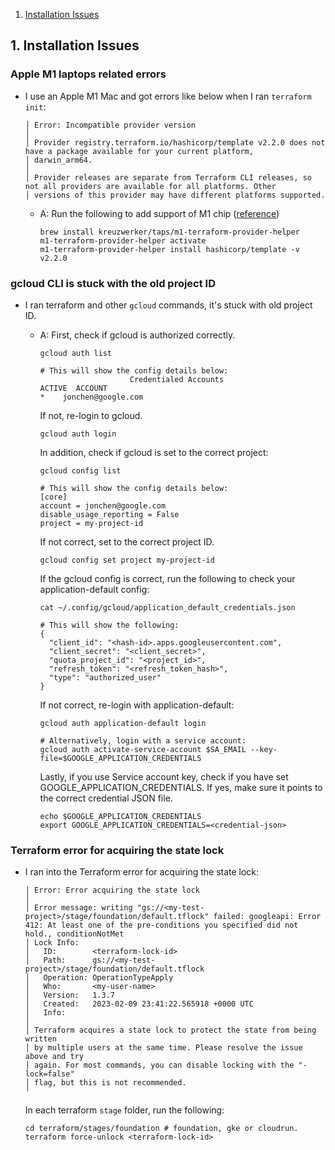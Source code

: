 1. [Installation Issues](#InstallationIssues)
##  1. <a name='InstallationIssues'></a>Installation Issues

### Apple M1 laptops related errors
- I use an Apple M1 Mac and got errors like below when I ran `terraform init`:
  ```
  │ Error: Incompatible provider version
  │
  │ Provider registry.terraform.io/hashicorp/template v2.2.0 does not have a package available for your current platform,
  │ darwin_arm64.
  │
  │ Provider releases are separate from Terraform CLI releases, so not all providers are available for all platforms. Other
  │ versions of this provider may have different platforms supported.
  ```
  - A: Run the following to add support of M1 chip ([reference](https://kreuzwerker.de/en/post/use-m1-terraform-provider-helper-to-compile-terraform-providers-for-mac-m1))
    ```
    brew install kreuzwerker/taps/m1-terraform-provider-helper
    m1-terraform-provider-helper activate
    m1-terraform-provider-helper install hashicorp/template -v v2.2.0
    ```

### gcloud CLI is stuck with the old project ID
- I ran terraform and other `gcloud` commands, it's stuck with old project ID.
  - A: First, check if gcloud is authorized correctly.
    ```
    gcloud auth list

    # This will show the config details below:
                        Credentialed Accounts
    ACTIVE  ACCOUNT
    *    jonchen@google.com
    ```

    If not, re-login to gcloud.
    ```
    gcloud auth login
    ```

    In addition, check if gcloud is set to the correct project:
    ```
    gcloud config list

    # This will show the config details below:
    [core]
    account = jonchen@google.com
    disable_usage_reporting = False
    project = my-project-id
    ```

    If not correct, set to the correct project ID.
    ```
    gcloud config set project my-project-id
    ```

    If the gcloud config is correct, run the following to check your application-default config:
    ```
    cat ~/.config/gcloud/application_default_credentials.json

    # This will show the following:
    {
      "client_id": "<hash-id>.apps.googleusercontent.com",
      "client_secret": "<client_secret>",
      "quota_project_id": "<project_id>",
      "refresh_token": "<refresh_token_hash>",
      "type": "authorized_user"
    }
    ```

    If not correct, re-login with application-default:
    ```
    gcloud auth application-default login

    # Alternatively, login with a service account:
    gcloud auth activate-service-account $SA_EMAIL --key-file=$GOOGLE_APPLICATION_CREDENTIALS
    ```

    Lastly, if you use Service account key, check if you have set GOOGLE_APPLICATION_CREDENTIALS.
    If yes, make sure it points to the correct credential JSON file.
    ```
    echo $GOOGLE_APPLICATION_CREDENTIALS
    export GOOGLE_APPLICATION_CREDENTIALS=<credential-json>
    ```

### Terraform error for acquiring the state lock
- I ran into the Terraform error for acquiring the state lock:
  ```
  │ Error: Error acquiring the state lock
  │
  │ Error message: writing "gs://<my-test-project>/stage/foundation/default.tflock" failed: googleapi: Error 412: At least one of the pre-conditions you specified did not hold., conditionNotMet
  │ Lock Info:
  │   ID:        <terraform-lock-id>
  │   Path:      gs://<my-test-project>/stage/foundation/default.tflock
  │   Operation: OperationTypeApply
  │   Who:       <my-user-name>
  │   Version:   1.3.7
  │   Created:   2023-02-09 23:41:22.565918 +0000 UTC
  │   Info:
  │
  │ Terraform acquires a state lock to protect the state from being written
  │ by multiple users at the same time. Please resolve the issue above and try
  │ again. For most commands, you can disable locking with the "-lock=false"
  │ flag, but this is not recommended.
  ╵
  ```

  In each terraform `stage` folder, run the following:
  ```
  cd terraform/stages/foundation # foundation, gke or cloudrun.
  terraform force-unlock <terraform-lock-id>
  ```
